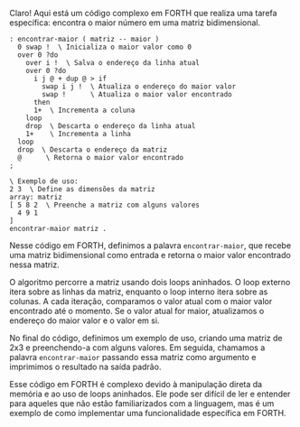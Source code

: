 Claro! Aqui está um código complexo em FORTH que realiza uma tarefa específica: encontra o maior número em uma matriz bidimensional.

```
: encontrar-maior ( matriz -- maior )
  0 swap !  \ Inicializa o maior valor como 0
  over 0 ?do
    over i !  \ Salva o endereço da linha atual
    over 0 ?do
      i j @ + dup @ > if
        swap i j !  \ Atualiza o endereço do maior valor
        swap !      \ Atualiza o maior valor encontrado
      then
      1+  \ Incrementa a coluna
    loop
    drop  \ Descarta o endereço da linha atual
    1+    \ Incrementa a linha
  loop
  drop  \ Descarta o endereço da matriz
  @      \ Retorna o maior valor encontrado
;

\ Exemplo de uso:
2 3  \ Define as dimensões da matriz
array: matriz
[ 5 8 2  \ Preenche a matriz com alguns valores
  4 9 1
]
encontrar-maior matriz .
```

Nesse código em FORTH, definimos a palavra `encontrar-maior`, que recebe uma matriz bidimensional como entrada e retorna o maior valor encontrado nessa matriz.

O algoritmo percorre a matriz usando dois loops aninhados. O loop externo itera sobre as linhas da matriz, enquanto o loop interno itera sobre as colunas. A cada iteração, comparamos o valor atual com o maior valor encontrado até o momento. Se o valor atual for maior, atualizamos o endereço do maior valor e o valor em si.

No final do código, definimos um exemplo de uso, criando uma matriz de 2x3 e preenchendo-a com alguns valores. Em seguida, chamamos a palavra `encontrar-maior` passando essa matriz como argumento e imprimimos o resultado na saída padrão.

Esse código em FORTH é complexo devido à manipulação direta da memória e ao uso de loops aninhados. Ele pode ser difícil de ler e entender para aqueles que não estão familiarizados com a linguagem, mas é um exemplo de como implementar uma funcionalidade específica em FORTH.